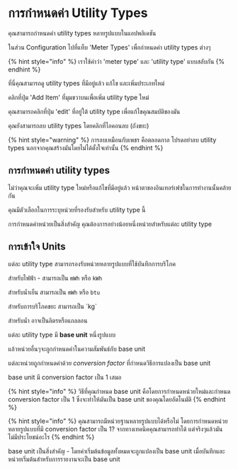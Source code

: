 # การกำหนดค่า Utility Types

คุณสามารถกำหนดค่า utility types หลายรูปแบบในแอปพลิเคชัน

ในส่วน Configuration ไปที่แท็บ 'Meter Types' เพื่อกำหนดค่า utility types ต่างๆ

{% hint style="info" %}
เราใช้คำว่า 'meter type' และ 'utility type' แบบสลับกัน
{% endhint %}

ที่นี่คุณสามารถดู utility types ที่มีอยู่แล้ว แก้ไข และเพิ่มประเภทใหม่

คลิกที่ปุ่ม 'Add Item' ที่มุมขวาบนเพื่อเพิ่ม utility type ใหม่

คุณสามารถคลิกที่ปุ่ม 'edit' ที่อยู่ใต้ utility type เพื่อแก้ไขคุณสมบัติของมัน

คุณยังสามารถลบ utility types โดยคลิกที่ไอคอนลบ (ถังขยะ)

{% hint style="warning" %}
การลบเหมือนกับเพชร คือตลอดกาล โปรดอย่าลบ utility types นอกจากคุณสร้างมันโดยไม่ได้ตั้งใจเท่านั้น
{% endhint %}



## การกำหนดค่า utility types

ไม่ว่าคุณจะเพิ่ม utility type ใหม่หรือแก้ไขที่มีอยู่แล้ว หน้าตาของอินเทอร์เฟซในการทำงานนั้นคล้ายกัน

คุณมีตัวเลือกในการระบุหน่วยที่รองรับสำหรับ utility type นี้

การกำหนดค่าหน่วยเป็นสิ่งสำคัญ คุณต้องการอย่างน้อยหนึ่งหน่วยสำหรับแต่ละ utility type



## การเข้าใจ Units

แต่ละ utility type สามารถรองรับหน่วยหลายรูปแบบที่ใช้บันทึกการบริโภค

สำหรับไฟฟ้า - สามารถเป็น `mWh` หรือ `kWh`

สำหรับน้ำเย็น สามารถเป็น `mWh` หรือ `btu`

สำหรับการบริโภคขยะ สามารถเป็น \`kg\`

สำหรับน้ำ อาจเป็นลิตรหรือแกลลอน

แต่ละ utility type มี **base unit** หนึ่งรูปแบบ

แล้วหน่วยอื่นๆจะถูกกำหนดค่าในความสัมพันธ์กับ base unit

แต่ละหน่วยถูกกำหนดค่าด้วย _conversion factor_ ที่กำหนดวิธีการแปลงเป็น base unit

base unit มี conversion factor เป็น 1 เสมอ

{% hint style="info" %}
วิธีที่คุณกำหนด base unit คือโดยการกำหนดหน่วยใหม่และกำหนด conversion factor เป็น 1 ซึ่งจะทำให้มันเป็น base unit ของคุณโดยอัตโนมัติ
{% endhint %}

{% hint style="info" %}
คุณสามารถมีหน่วยฐานหลายรูปแบบได้หรือไม่ โดยการกำหนดหน่วยหลายรูปแบบที่มี conversion factor เป็น 1? จากทางเทคนิคคุณสามารถทำได้ แต่จริงๆแล้วมันไม่มีประโยชน์อะไร
{% endhint %}



base unit เป็นสิ่งสำคัญ - โดยค่าเริ่มต้นข้อมูลทั้งหมดจะถูกแปลงเป็น base unit เมื่อบันทึกและหน่วยเริ่มต้นสำหรับการรายงานจะเป็น base unit